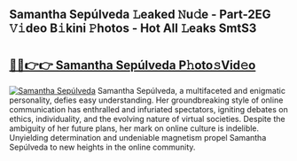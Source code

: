 ## Samantha Sepúlveda 𝙻eaked 𝙽u𝚍e - Part-2EG 𝚅𝚒deo B𝚒kini 𝙿hotos - Hot All 𝙻eaks SmtS3

# <h2><a href="http://ld6qh03.urlbe.top/?page=Samantha+Sep%c3%balveda">🔗🔗👉👉 Samantha Sepúlveda P𝚑oto𝚜Vid𝚎o</a></h2>

[![Samantha Sepúlveda](https://i.imgur.com/eBuTRDB.gif)](http://ld6qh03.urlbe.top/?page=Samantha+Sep%c3%balveda)
Samantha Sepúlveda, a multifaceted and enigmatic personality, defies easy understanding. Her groundbreaking style of online communication has enthralled and infuriated spectators, igniting debates on ethics, individuality, and the evolving nature of virtual societies. Despite the ambiguity of her future plans, her mark on online culture is indelible. Unyielding determination and undeniable magnetism propel Samantha Sepúlveda to new heights in the online community.
